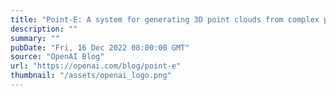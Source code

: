 ```yaml
---
title: "Point-E: A system for generating 3D point clouds from complex prompts"
description: ""
summary: ""
pubDate: "Fri, 16 Dec 2022 08:00:00 GMT"
source: "OpenAI Blog"
url: "https://openai.com/blog/point-e"
thumbnail: "/assets/openai_logo.png"
---
```



